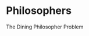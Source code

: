 # Philosophers
The Dining Philosopher Problem

<!--
Des philo autour d'une table : Mangent / Dorment / Pensent
Une seule action a la fois.
Les philo doivent manger avec deux fourchettes (une dans chaque main)
Ils ne doivent pas mourrir de faim et doivent tous manger.
Quand un philo mange, il laisse directement ses fourchettes et dors.

Ça stop quand 1 philosopher mort.
Chaque philo a un numero.
Les philo sont assis en cercle dans l'ordre.

Infos a afficher dans le tchat :
◦ timestamp_in_ms X has taken a fork
◦ timestamp_in_ms X is eating
◦ timestamp_in_ms X is sleeping
◦ timestamp_in_ms X is thinking
◦ timestamp_in_ms X died
Objectif, moins de 10ms de delta avec le vrai temps.
-->

<!--
USLEEP : mets en pause le thread
usleep, en 0.000001
le reste en 0.001, soit un facteur 1000


-->